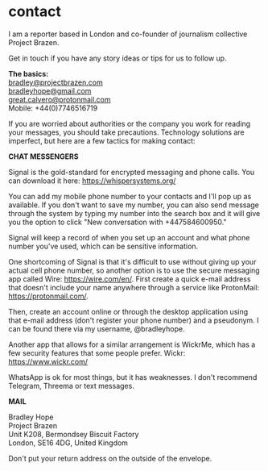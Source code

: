 # contact

I am a reporter based in London and co-founder of journalism collective Project Brazen.

Get in touch if you have any story ideas or tips for us to follow up.

<b>The basics:</b><br>
bradley@projectbrazen.com<br>
bradleyhope@gmail.com<br>
great.calvero@protonmail.com<br>
Mobile: +44(0)7746516719<br>

If you are worried about authorities or the company you work for reading your messages, you should take precautions. Technology solutions are imperfect, but here are a few tactics for making contact:

<b>CHAT MESSENGERS</b>

Signal is the gold-standard for encrypted messaging and phone calls. You can download it here: https://whispersystems.org/

You can add my mobile phone number to your contacts and I'll pop up as available. If you don't want to save my number, you can also send message through the system by typing my number into the search box and it will give you the option to click "New conversation with +447584600950."

Signal will keep a record of when you set up an account and what phone number you've used, which can be sensitive information.

One shortcoming of Signal is that it's difficult to use without giving up your actual cell phone number, so another option is to use the secure messaging app called Wire: https://wire.com/en/. First create a quick e-mail address that doesn't include your name anywhere through a service like ProtonMail: https://protonmail.com/. 

Then, create an account online or through the desktop application using that e-mail address (don't register your phone number) and a pseudonym. I can be found there via my username, @bradleyhope.

Another app that allows for a similar arrangement is WickrMe, which has a few security features that some people prefer. Wickr: https://www.wickr.com/

WhatsApp is ok for most things, but it has weaknesses. I don't recommend Telegram, Threema or text messages. 

<b>MAIL</b>

Bradley Hope<br>
Project Brazen<br>
Unit K208, Bermondsey Biscuit Factory<br>
London, SE16 4DG, United Kingdom<br>

Don't put your return address on the outside of the envelope.
